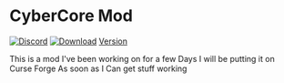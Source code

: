 # CyberCore Mod 
[![Discord](https://img.shields.io/discord/661119944892612615.svg?label=&logo=discord&logoColor=ffffff&color=7389D8&labelColor=6A7EC2)](https://discord.gg/vWmZvqkGw7)
[![Download](http://cf.way2muchnoise.eu/356097.svg)](https://www.curseforge.com/minecraft/mc-mods/cybercore-mod)
[Version](http://cf.way2muchnoise.eu/versions/356097.svg)

This is a mod I've been working on for a few Days I will be putting it on Curse Forge As soon as I Can get stuff working

